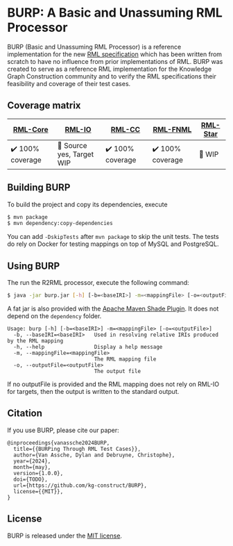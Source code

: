 # BURP: A Basic and Unassuming RML Processor

BURP (Basic and Unassuming RML Processor) is a reference implementation for the new [RML specification](http://w3id.org/rml/portal) which has been written from scratch to have no influence from prior implementations of RML.
BURP was created to serve as a reference RML implementation for the Knowledge Graph Construction community and to verify the RML specifications their feasibility and coverage of their test cases.

## Coverage matrix

| [RML-Core](http://w3id.org/rml/core/spec) | [RML-IO](http://w3id.org/rml/io/spec) | [RML-CC](http://w3id.org/rml/cc/spec) | [RML-FNML](http://w3id.org/rml/fnml/spec) | [RML-Star](http://w3id.org/rml/star/spec) |
| ----------------------------------------- | ------------------------------------- | ------------------------------------- | ----------------------------------------- | ----------------------------------------- |
| ✔️ 100% coverage                          | 🚧 Source yes, Target WIP              | ✔️ 100% coverage                      | ✔️ 100% coverage                          | 🚧 WIP                                     |

## Building BURP

To build the project and copy its dependencies, execute

```bash
$ mvn package 
$ mvn dependency:copy-dependencies
```

You can add `-DskipTests` after `mvn package` to skip the unit tests. The tests do rely on Docker for testing mappings on top of MySQL and PostgreSQL.

## Using BURP

The run the R2RML processor, execute the following command:

```bash
$ java -jar burp.jar [-h] [-b=<baseIRI>] -m=<mappingFile> [-o=<outputFile>]
```
A fat jar is also provided with the [Apache Maven Shade Plugin](https://maven.apache.org/plugins/maven-shade-plugin/). It does not depend on the `dependency` folder.

```
Usage: burp [-h] [-b=<baseIRI>] -m=<mappingFile> [-o=<outputFile>]
  -b, --baseIRI=<baseIRI>   Used in resolving relative IRIs produced by the RML mapping
  -h, --help                Display a help message
  -m, --mappingFile=<mappingFile>
                            The RML mapping file
  -o, --outputFile=<outputFile>
                            The output file
```

If no outputFile is provided and the RML mapping does not rely on RML-IO for targets, then the output is written to the standard output.

## Citation

If you use BURP, please cite our paper:

```
@inproceedings{vanassche2024BURP,
  title={{BURPing Through RML Test Cases}},
  author={Van Assche, Dylan and Debruyne, Christophe},
  year={2024},
  month={may},
  version={1.0.0},
  doi={TODO},
  url={https://github.com/kg-construct/BURP},
  license={{MIT}},
}
```

## License

BURP is released under the [MIT license](./LICENSE).
